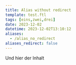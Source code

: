 ```yaml
---
title: Alias without redirect
template: test.ftl
tags: [eins,zwei,drei]
date: 2023-12-02
datetime: 2023-12-02T13:10:12
aliases:
  - /alias_no_redirect
aliases_redirect: false
---
```


Und hier der Inhalt